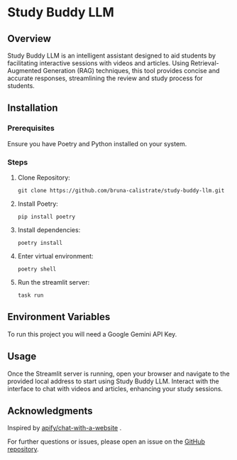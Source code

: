 # Study Buddy LLM

## Overview
Study Buddy LLM is an intelligent assistant designed to aid students by facilitating interactive sessions with videos and articles. Using Retrieval-Augmented Generation (RAG) techniques, this tool provides concise and accurate responses, streamlining the review and study process for students.

## Installation
### Prerequisites
Ensure you have Poetry and Python installed on your system.

### Steps

1. Clone Repository:
    ```
    git clone https://github.com/bruna-calistrate/study-buddy-llm.git
    ```

2. Install Poetry:
    ```
    pip install poetry
    ```
3. Install dependencies:
   ```
   poetry install
   ```

4. Enter virtual environment:
   ```
   poetry shell
   ```
5. Run the streamlit server:
   ```
   task run
   ```

## Environment Variables

To run this project you will need a Google Gemini API Key.

## Usage
Once the Streamlit server is running, open your browser and navigate to the provided local address to start using Study Buddy LLM. Interact with the interface to chat with videos and articles, enhancing your study sessions.

## Acknowledgments
Inspired by [apify/chat-with-a-website](https://github.com/apify/chat-with-a-website/) .

For further questions or issues, please open an issue on the [GitHub repository](https://github.com/bruna-calistrate/study-buddy-llm/issues).